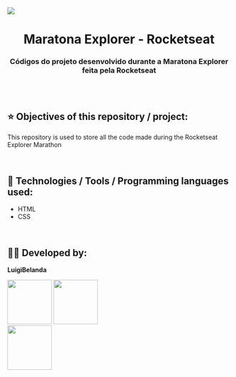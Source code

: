 <img src="https://github.com/LuigiBelanda/MaratonaExplorer-Rocketseat/maratona.png">

<h1 align=center> Maratona Explorer - Rocketseat </h1>
<h3 align=center> Códigos do projeto desenvolvido durante a Maratona Explorer feita pela Rocketseat </h3>

<br>
<br>

<h2> ⭐ Objectives of this repository / project: </h2>
<p>This repository is used to store all the code made during the Rocketseat Explorer Marathon</p>

<br>

<h2> 🔬 Technologies / Tools / Programming languages ​​used: </h2>
<!--- Ex: HTML, CSS, JS, Node.Js, Yarn, NPM, PHP, Insomnia, Postman, Vs code... ---> 
<ul>
    <li>HTML</li>
    <li>CSS</li>
</ul>

<br>

<h2> 👨‍💻 Developed by: </h2>
<strong> <p> LuigiBelanda </p> </strong>
<img src="https://avatars.githubusercontent.com/LuigiBelanda" width="100px" height="100px">

<a href="https://github.com/LuigiBelanda"> 
    <img src="https://img.shields.io/badge/GitHub-100000?style=for-the-badge&logo=github&logoColor=white" width="100px">
</a> 

<br>

<a href="https://www.linkedin.com/in/luigi-belanda/">
    <img src="https://img.shields.io/badge/LinkedIn-0077B5?style=for-the-badge&logo=linkedin&logoColor=white"width="100px">
</a>
